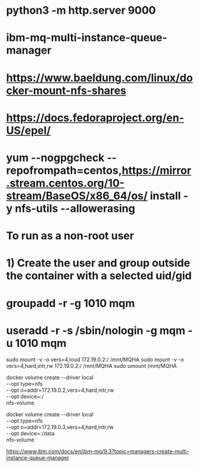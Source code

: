 # python3 -m http.server 9000
# ibm-mq-multi-instance-queue-manager
# https://www.baeldung.com/linux/docker-mount-nfs-shares
# https://docs.fedoraproject.org/en-US/epel/
# yum --nogpgcheck --repofrompath=centos,https://mirror.stream.centos.org/10-stream/BaseOS/x86_64/os/ install -y nfs-utils --allowerasing


# To run as a non-root user
# 1) Create the user and group outside the container with a selected uid/gid
# groupadd -r -g 1010 mqm
# useradd -r  -s /sbin/nologin -g mqm -u 1010 mqm


sudo mount -v -o vers=4,loud 172.19.0.2:/ /mnt/MQHA
sudo mount -v -o vers=4,hard,intr,rw 172.19.0.2:/ /mnt/MQHA
sudo umount /mnt/MQHA


docker volume create --driver local \
--opt type=nfs \
--opt o=addr=172.19.0.2,vers=4,hard,intr,rw \
--opt device=:/ \
nfs-volume


docker volume create --driver local \
--opt type=nfs \
--opt o=addr=172.19.0.3,vers=4,hard,intr,rw \
--opt device=:/data \
nfs-volume


https://www.ibm.com/docs/en/ibm-mq/9.3?topic=managers-create-multi-instance-queue-manager